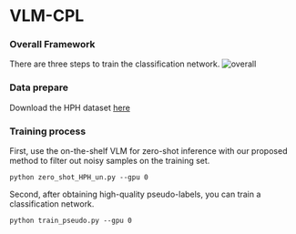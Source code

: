 # VLM-CPL

### Overall Framework
There are three steps to train the classification network.
![overall](https://github.com/lanfz2000/VLM-CPL/blob/main/overall-1.png)

### Data prepare
Download the HPH dataset [here](https://data.mendeley.com/datasets/h8bdwrtnr5/1)

### Training process

First, use the on-the-shelf VLM for zero-shot inference with our proposed method to filter out noisy samples on the training set.
```
python zero_shot_HPH_un.py --gpu 0
```
Second, after obtaining high-quality pseudo-labels, you can train a classification network.
```
python train_pseudo.py --gpu 0
```
